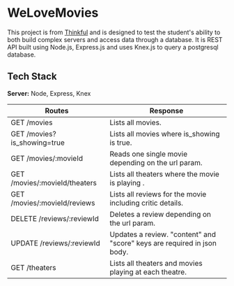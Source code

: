 # WeLoveMovies

This project is from [Thinkful](https://www.thinkful.com/bootcamp/web-development/) and is designed to test the student's ability to both build complex servers and access data through a database. It is REST API built using Node.js, Express.js and uses Knex.js to query a postgresql database.

## Tech Stack

**Server:** Node, Express, Knex

| Routes                        | Response                                                               |
| ----------------------------- | ---------------------------------------------------------------------- |
| GET /movies                   | Lists all movies.                                                      |
| GET /movies?is_showing=true   | Lists all movies where is_showing is true.                             |
| GET /movies/:movieId          | Reads one single movie depending on the url param.                     |
| GET /movies/:movieId/theaters | Lists all theaters where the movie is playing .                        |
| GET /movies/:movieId/reviews  | Lists all reviews for the movie including critic details.              |
| DELETE /reviews/:reviewId     | Deletes a review depending on the url param.                           |
| UPDATE /reviews/:reviewId     | Updates a review. "content" and "score" keys are required in json body.|
| GET /theaters                 | Lists all theaters and movies playing at each theatre.                 |
